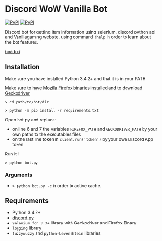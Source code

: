 # Discord WoW Vanilla Bot
[![PyPI](https://img.shields.io/pypi/v/discord.py.svg)](https://pypi.python.org/pypi/discord.py/)
[![PyPI](https://img.shields.io/pypi/pyversions/discord.py.svg)](https://pypi.python.org/pypi/discord.py/)

Discord bot for getting item information using selenium, discord python api and Vanillagaming website.
using command `!help` in order to learn about the bot features.

[test bot](https://discordapp.com/oauth2/authorize?client_id=373173447603257364&scope=bot)

## Installation

  Make sure you have installed Python 3.4.2+ and that it is in your PATH

  Make sure to have [Mozilla Firefox binaries](https://www.mozilla.org/) installed and to download [Geckodriver](https://github.com/mozilla/geckodriver/releases)

  ```
  > cd path/to/bot/dir

  > python -m pip install -r requirements.txt
  ```

  Open bot.py and replace:
   - on line 6 and 7 the variables `FIREFOX_PATH` and `GECKODRIVER_PATH` by your own paths to the executables files
   - on the last line token in `client.run('token')` by your own Discord App token

  Run it !

  ```
  > python bot.py
  ```

### Arguments

  - `> python bot.py -c` in order to active cache.


## Requirements

- Python 3.4.2+
- [discord.py](https://github.com/Rapptz/discord.py)
- `Selenium for 3.3+` library with Geckodriver and Firefox Binary
- `logging` library
- `fuzzywuzzy` and `python-Levenshtein` libraries
